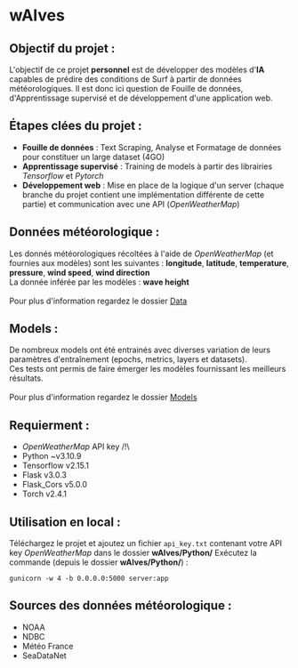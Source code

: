 # wAIves

## Objectif du projet :
L'objectif de ce projet **personnel** est de développer des modèles d'**IA** capables de prédire des conditions de Surf à partir de données météorologiques.
Il est donc ici question de Fouille de données, d'Apprentissage supervisé et de développement d'une application web.

## Étapes clées du projet :
- **Fouille de données** : Text Scraping, Analyse et Formatage de données pour constituer un large dataset (4GO)
- **Apprentissage supervisé** : Training de models à partir des librairies *Tensorflow* et *Pytorch*
- **Développement web** : Mise en place de la logique d'un server (chaque branche du projet contient une implémentation différente de cette partie) et
communication avec une API (*OpenWeatherMap*)

## Données météorologique :
Les donnés météorologiques récoltées  à l'aide de *OpenWeatherMap* (et fournies aux modèles) sont les suivantes : **longitude**, **latitude**, **temperature**, **pressure**, **wind speed**, **wind direction**
<br>
La donnée inférée par les modèles : **wave height**
<br>
<br>
Pour plus d'information regardez le dossier [Data](https://github.com/LugolBis/wAIves/tree/main/DATA)

## Models :
De nombreux models ont été entrainés avec diverses variation de leurs paramètres d'entraînement (epochs, metrics, layers et datasets).
<br>
Ces tests ont permis de faire émerger les modèles fournissant les meilleurs résultats.
<br>
<br>
Pour plus d'information regardez le dossier [Models](https://github.com/LugolBis/wAIves/tree/main/Models)

## Requierment :
- *OpenWeatherMap* API key /!\
- Python ~v3.10.9
- Tensorflow v2.15.1
- Flask v3.0.3
- Flask_Cors v5.0.0
- Torch v2.4.1

## Utilisation en local :
Téléchargez le projet et ajoutez un fichier ```api_key.txt``` contenant votre API key *OpenWeatherMap* dans le dossier **wAIves/Python/**
Exécutez la commande (depuis le dossier **wAIves/Python/**) :
```
gunicorn -w 4 -b 0.0.0.0:5000 server:app
```

## Sources des données météorologique :
- NOAA
- NDBC
- Météo France
- SeaDataNet

